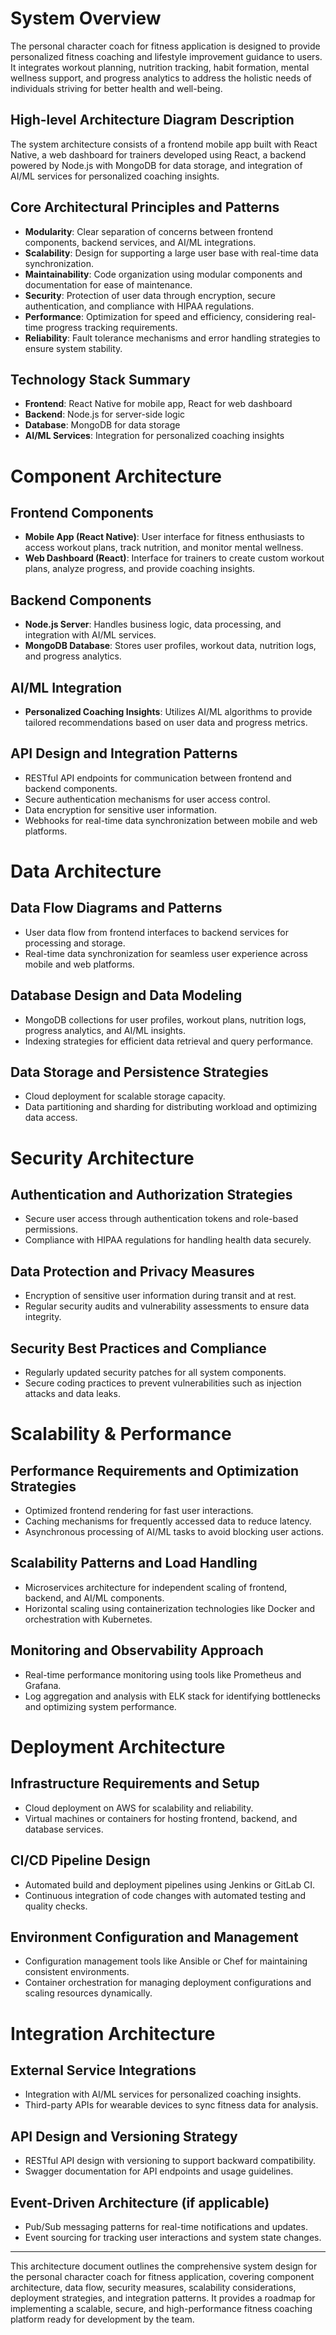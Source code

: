 # System Overview

The personal character coach for fitness application is designed to provide personalized fitness coaching and lifestyle improvement guidance to users. It integrates workout planning, nutrition tracking, habit formation, mental wellness support, and progress analytics to address the holistic needs of individuals striving for better health and well-being.

## High-level Architecture Diagram Description
The system architecture consists of a frontend mobile app built with React Native, a web dashboard for trainers developed using React, a backend powered by Node.js with MongoDB for data storage, and integration of AI/ML services for personalized coaching insights.

## Core Architectural Principles and Patterns
- **Modularity**: Clear separation of concerns between frontend components, backend services, and AI/ML integrations.
- **Scalability**: Design for supporting a large user base with real-time data synchronization.
- **Maintainability**: Code organization using modular components and documentation for ease of maintenance.
- **Security**: Protection of user data through encryption, secure authentication, and compliance with HIPAA regulations.
- **Performance**: Optimization for speed and efficiency, considering real-time progress tracking requirements.
- **Reliability**: Fault tolerance mechanisms and error handling strategies to ensure system stability.

## Technology Stack Summary
- **Frontend**: React Native for mobile app, React for web dashboard
- **Backend**: Node.js for server-side logic
- **Database**: MongoDB for data storage
- **AI/ML Services**: Integration for personalized coaching insights

# Component Architecture

## Frontend Components
- **Mobile App (React Native)**: User interface for fitness enthusiasts to access workout plans, track nutrition, and monitor mental wellness.
- **Web Dashboard (React)**: Interface for trainers to create custom workout plans, analyze progress, and provide coaching insights.

## Backend Components
- **Node.js Server**: Handles business logic, data processing, and integration with AI/ML services.
- **MongoDB Database**: Stores user profiles, workout data, nutrition logs, and progress analytics.

## AI/ML Integration
- **Personalized Coaching Insights**: Utilizes AI/ML algorithms to provide tailored recommendations based on user data and progress metrics.

## API Design and Integration Patterns
- RESTful API endpoints for communication between frontend and backend components.
- Secure authentication mechanisms for user access control.
- Data encryption for sensitive user information.
- Webhooks for real-time data synchronization between mobile and web platforms.

# Data Architecture

## Data Flow Diagrams and Patterns
- User data flow from frontend interfaces to backend services for processing and storage.
- Real-time data synchronization for seamless user experience across mobile and web platforms.

## Database Design and Data Modeling
- MongoDB collections for user profiles, workout plans, nutrition logs, progress analytics, and AI/ML insights.
- Indexing strategies for efficient data retrieval and query performance.

## Data Storage and Persistence Strategies
- Cloud deployment for scalable storage capacity.
- Data partitioning and sharding for distributing workload and optimizing data access.

# Security Architecture

## Authentication and Authorization Strategies
- Secure user access through authentication tokens and role-based permissions.
- Compliance with HIPAA regulations for handling health data securely.

## Data Protection and Privacy Measures
- Encryption of sensitive user information during transit and at rest.
- Regular security audits and vulnerability assessments to ensure data integrity.

## Security Best Practices and Compliance
- Regularly updated security patches for all system components.
- Secure coding practices to prevent vulnerabilities such as injection attacks and data leaks.

# Scalability & Performance

## Performance Requirements and Optimization Strategies
- Optimized frontend rendering for fast user interactions.
- Caching mechanisms for frequently accessed data to reduce latency.
- Asynchronous processing of AI/ML tasks to avoid blocking user actions.

## Scalability Patterns and Load Handling
- Microservices architecture for independent scaling of frontend, backend, and AI/ML components.
- Horizontal scaling using containerization technologies like Docker and orchestration with Kubernetes.

## Monitoring and Observability Approach
- Real-time performance monitoring using tools like Prometheus and Grafana.
- Log aggregation and analysis with ELK stack for identifying bottlenecks and optimizing system performance.

# Deployment Architecture

## Infrastructure Requirements and Setup
- Cloud deployment on AWS for scalability and reliability.
- Virtual machines or containers for hosting frontend, backend, and database services.

## CI/CD Pipeline Design
- Automated build and deployment pipelines using Jenkins or GitLab CI.
- Continuous integration of code changes with automated testing and quality checks.

## Environment Configuration and Management
- Configuration management tools like Ansible or Chef for maintaining consistent environments.
- Container orchestration for managing deployment configurations and scaling resources dynamically.

# Integration Architecture

## External Service Integrations
- Integration with AI/ML services for personalized coaching insights.
- Third-party APIs for wearable devices to sync fitness data for analysis.

## API Design and Versioning Strategy
- RESTful API design with versioning to support backward compatibility.
- Swagger documentation for API endpoints and usage guidelines.

## Event-Driven Architecture (if applicable)
- Pub/Sub messaging patterns for real-time notifications and updates.
- Event sourcing for tracking user interactions and system state changes.

---

This architecture document outlines the comprehensive system design for the personal character coach for fitness application, covering component architecture, data flow, security measures, scalability considerations, deployment strategies, and integration patterns. It provides a roadmap for implementing a scalable, secure, and high-performance fitness coaching platform ready for development by the team.